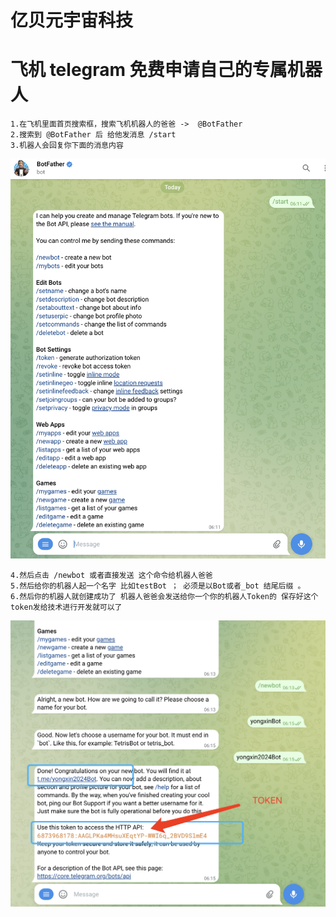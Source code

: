 # 亿贝元宇宙科技

# 飞机 telegram 免费申请自己的专属机器人

    1.在飞机里面首页搜索框，搜索飞机机器人的爸爸 ->  @BotFather
    2.搜索到 @BotFather 后 给他发消息 /start
    3.机器人会回复你下面的消息内容

![示例图片](./static/1.png)

    4.然后点击 /newbot 或者直接发送 这个命令给机器人爸爸
    5.然后给你的机器人起一个名字 比如testBot ； 必须是以Bot或者_bot 结尾后缀 。
    6.然后你的机器人就创建成功了 机器人爸爸会发送给你一个你的机器人Token的 保存好这个token发给技术进行开发就可以了

![示例图片](./static/2.png)
